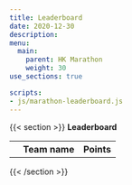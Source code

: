 ```yaml
---
title: Leaderboard
date: 2020-12-30
description: 
menu:
  main:
    parent: HK Marathon
    weight: 30
use_sections: true

scripts:
- js/marathon-leaderboard.js
---
```


{{< section >}}
**Leaderboard**
<table class="marathon-leaderboard-content">
<tr>
  <th></th>
  <th>Team name</th>
  <th>Points</th>
</tr>
</table>
{{< /section >}}
